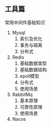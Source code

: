 ## 工具篇
常用中间件基础知识

1. Mysql
   1. 索引及优化
   2. 事务与隔离
   3. 分布式
2. Redis
   1. 基础数据类型
   2. 基础数据结构
   3. epoll模型
   4. 分布式
   5. 使用场景
3. RabbitMq
   1. 基本原理
   2. 可靠性原理
   3. 使用场景
4. Nacos